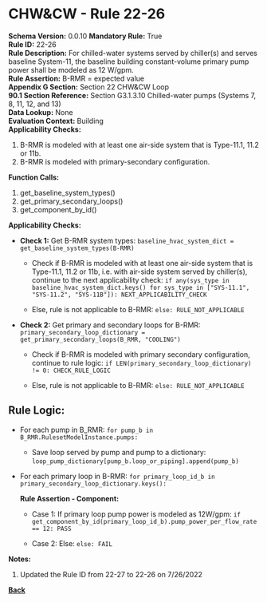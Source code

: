 
# CHW&CW - Rule 22-26  

**Schema Version:** 0.0.10 **Mandatory Rule:** True  
**Rule ID:** 22-26  
**Rule Description:** For chilled-water systems served by chiller(s) and serves baseline System-11, the baseline building constant-volume primary pump power shall be modeled as 12 W/gpm.  
**Rule Assertion:** B-RMR = expected value  
**Appendix G Section:** Section 22 CHW&CW Loop  
**90.1 Section Reference:** Section G3.1.3.10 Chilled-water pumps (Systems 7, 8, 11, 12, and 13)  
**Data Lookup:** None  
**Evaluation Context:** Building  
**Applicability Checks:**  

1. B-RMR is modeled with at least one air-side system that is Type-11.1, 11.2 or 11b.
2. B-RMR is modeled with primary-secondary configuration.

**Function Calls:**  

1. get_baseline_system_types()
2. get_primary_secondary_loops()
3. get_component_by_id()

**Applicability Checks:**  

- **Check 1:** Get B-RMR system types: `baseline_hvac_system_dict = get_baseline_system_types(B-RMR)`

  - Check if B-RMR is modeled with at least one air-side system that is Type-11.1, 11.2 or 11b, i.e. with air-side system served by chiller(s), continue to the next applicability check: `if any(sys_type in baseline_hvac_system_dict.keys() for sys_type in ["SYS-11.1", "SYS-11.2", "SYS-11B"]): NEXT_APPLICABILITY_CHECK`
  
  - Else, rule is not applicable to B-RMR: `else: RULE_NOT_APPLICABLE`

- **Check 2:** Get primary and secondary loops for B-RMR: `primary_secondary_loop_dictionary = get_primary_secondary_loops(B_RMR, "COOLING")`

  - Check if B-RMR is modeled with primary secondary configuration, continue to rule logic: `if LEN(primary_secondary_loop_dictionary) != 0: CHECK_RULE_LOGIC`

  - Else, rule is not applicable to B-RMR: `else: RULE_NOT_APPLICABLE`

## Rule Logic:

- For each pump in B_RMR: `for pump_b in B_RMR.RulesetModelInstance.pumps:`

  - Save loop served by pump and pump to a dictionary: `loop_pump_dictionary[pump_b.loop_or_piping].append(pump_b)`

- For each primary loop in B-RMR: `for primary_loop_id_b in primary_secondary_loop_dictionary.keys():`

  **Rule Assertion - Component:**

  - Case 1: If primary loop pump power is modeled as 12W/gpm: `if get_component_by_id(primary_loop_id_b).pump_power_per_flow_rate == 12: PASS`

  - Case 2: Else: `else: FAIL`

**Notes:**

1. Updated the Rule ID from 22-27 to 22-26 on 7/26/2022

**[Back](../_toc.md)**
